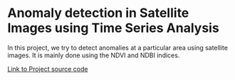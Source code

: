 # Anomaly detection in Satellite Images using Time Series Analysis

In this project, we try to detect anomalies at a particular area using satellite images. It is mainly done using the NDVI and NDBI indices.

[Link to Project source code]()

